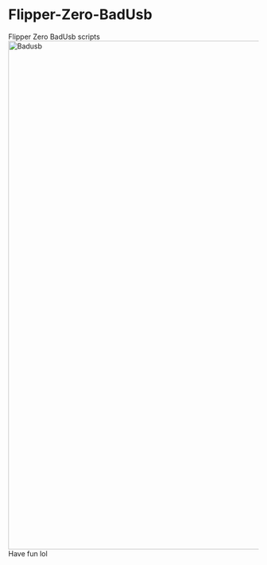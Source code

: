 # Flipper-Zero-BadUsb
Flipper Zero BadUsb scripts
<img width="1536" height="1024" alt="Badusb" src="https://github.com/user-attachments/assets/1fb5a54a-c20e-4de4-9afd-e431a03e2307" />
Have fun lol
